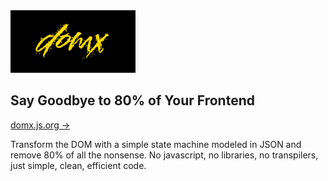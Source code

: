 <img src="docs/static/images/domx.png" width="200">

## Say Goodbye to 80% of Your Frontend

[domx.js.org →](https://domx.js.org)

Transform the DOM with a simple state machine modeled in JSON and remove 80% of all the nonsense. No javascript, no libraries, no transpilers, just simple, clean, efficient code.